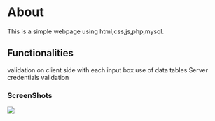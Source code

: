 # About
This  is a simple webpage using html,css,js,php,mysql.

## Functionalities
  validation on client side with each input box
  use of data tables
  Server credentials validation
  
 ### ScreenShots
 ![](screenshot/Screenshot%20(35).png)
 
 
